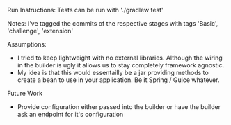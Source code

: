 Run Instructions:
Tests can be run with './gradlew test'

Notes:
I've tagged the commits of the respective stages with tags 'Basic', 'challenge', 'extension'

Assumptions:
* I tried to keep lightweight with no external libraries. Although the wiring in the builder is ugly it allows us to stay completely framework agnostic.
* My idea is that this would essentailly be a jar providing methods to create a bean to use in your application. Be it Spring / Guice whatever.

Future Work
* Provide configuration either passed into the builder or have the builder ask an endpoint for it's configuration
